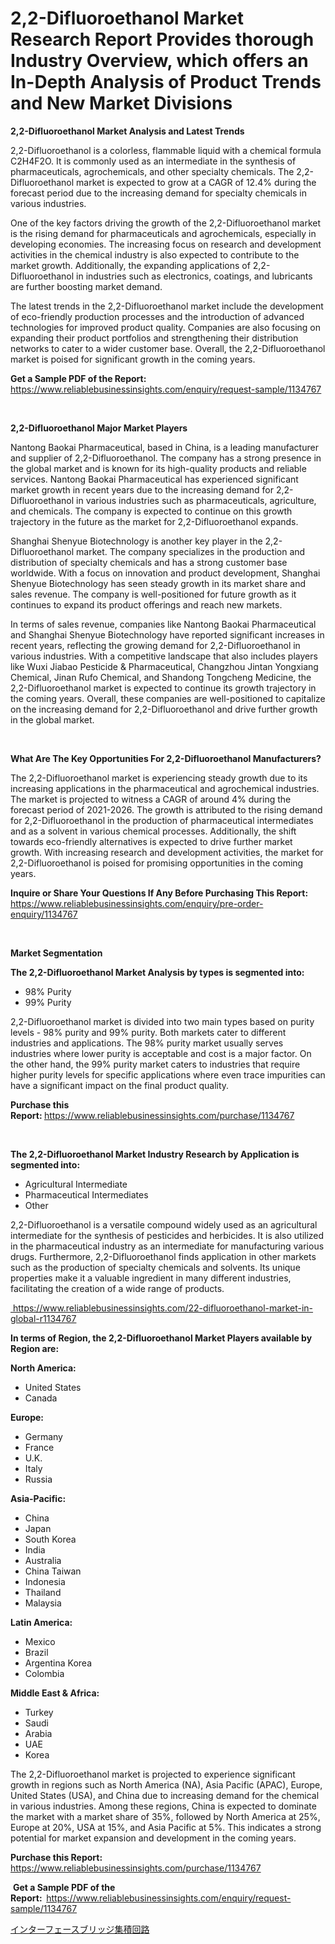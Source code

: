 <p><h1>2,2-Difluoroethanol Market Research Report Provides thorough Industry Overview, which offers an In-Depth Analysis of Product Trends and New Market Divisions</h1></p><p><strong>2,2-Difluoroethanol Market Analysis and Latest Trends</strong></p>
<p><p>2,2-Difluoroethanol is a colorless, flammable liquid with a chemical formula C2H4F2O. It is commonly used as an intermediate in the synthesis of pharmaceuticals, agrochemicals, and other specialty chemicals. The 2,2-Difluoroethanol market is expected to grow at a CAGR of 12.4% during the forecast period due to the increasing demand for specialty chemicals in various industries.</p><p>One of the key factors driving the growth of the 2,2-Difluoroethanol market is the rising demand for pharmaceuticals and agrochemicals, especially in developing economies. The increasing focus on research and development activities in the chemical industry is also expected to contribute to the market growth. Additionally, the expanding applications of 2,2-Difluoroethanol in industries such as electronics, coatings, and lubricants are further boosting market demand.</p><p>The latest trends in the 2,2-Difluoroethanol market include the development of eco-friendly production processes and the introduction of advanced technologies for improved product quality. Companies are also focusing on expanding their product portfolios and strengthening their distribution networks to cater to a wider customer base. Overall, the 2,2-Difluoroethanol market is poised for significant growth in the coming years.</p></p>
<p><strong>Get a Sample PDF of the Report:&nbsp;</strong> <a href="https://www.reliablebusinessinsights.com/enquiry/request-sample/1134767">https://www.reliablebusinessinsights.com/enquiry/request-sample/1134767</a></p>
<p>&nbsp;</p>
<p><strong>2,2-Difluoroethanol Major Market Players</strong></p>
<p><p>Nantong Baokai Pharmaceutical, based in China, is a leading manufacturer and supplier of 2,2-Difluoroethanol. The company has a strong presence in the global market and is known for its high-quality products and reliable services. Nantong Baokai Pharmaceutical has experienced significant market growth in recent years due to the increasing demand for 2,2-Difluoroethanol in various industries such as pharmaceuticals, agriculture, and chemicals. The company is expected to continue on this growth trajectory in the future as the market for 2,2-Difluoroethanol expands.</p><p>Shanghai Shenyue Biotechnology is another key player in the 2,2-Difluoroethanol market. The company specializes in the production and distribution of specialty chemicals and has a strong customer base worldwide. With a focus on innovation and product development, Shanghai Shenyue Biotechnology has seen steady growth in its market share and sales revenue. The company is well-positioned for future growth as it continues to expand its product offerings and reach new markets.</p><p>In terms of sales revenue, companies like Nantong Baokai Pharmaceutical and Shanghai Shenyue Biotechnology have reported significant increases in recent years, reflecting the growing demand for 2,2-Difluoroethanol in various industries. With a competitive landscape that also includes players like Wuxi Jiabao Pesticide & Pharmaceutical, Changzhou Jintan Yongxiang Chemical, Jinan Rufo Chemical, and Shandong Tongcheng Medicine, the 2,2-Difluoroethanol market is expected to continue its growth trajectory in the coming years. Overall, these companies are well-positioned to capitalize on the increasing demand for 2,2-Difluoroethanol and drive further growth in the global market.</p></p>
<p>&nbsp;</p>
<p><strong>What Are The Key Opportunities For 2,2-Difluoroethanol Manufacturers?</strong></p>
<p><p>The 2,2-Difluoroethanol market is experiencing steady growth due to its increasing applications in the pharmaceutical and agrochemical industries. The market is projected to witness a CAGR of around 4% during the forecast period of 2021-2026. The growth is attributed to the rising demand for 2,2-Difluoroethanol in the production of pharmaceutical intermediates and as a solvent in various chemical processes. Additionally, the shift towards eco-friendly alternatives is expected to drive further market growth. With increasing research and development activities, the market for 2,2-Difluoroethanol is poised for promising opportunities in the coming years.</p></p>
<p><strong>Inquire or Share Your Questions If Any Before Purchasing This Report:</strong> <a href="https://www.reliablebusinessinsights.com/enquiry/pre-order-enquiry/1134767">https://www.reliablebusinessinsights.com/enquiry/pre-order-enquiry/1134767</a></p>
<p>&nbsp;</p>
<p><strong>Market Segmentation</strong></p>
<p><strong>The 2,2-Difluoroethanol Market Analysis by types is segmented into:</strong></p>
<p><ul><li>98% Purity</li><li>99% Purity</li></ul></p>
<p><p>2,2-Difluoroethanol market is divided into two main types based on purity levels - 98% purity and 99% purity. Both markets cater to different industries and applications. The 98% purity market usually serves industries where lower purity is acceptable and cost is a major factor. On the other hand, the 99% purity market caters to industries that require higher purity levels for specific applications where even trace impurities can have a significant impact on the final product quality.</p></p>
<p><strong>Purchase this Report:&nbsp;</strong><a href="https://www.reliablebusinessinsights.com/purchase/1134767">https://www.reliablebusinessinsights.com/purchase/1134767</a></p>
<p>&nbsp;</p>
<p><strong>The 2,2-Difluoroethanol Market Industry Research by Application is segmented into:</strong></p>
<p><ul><li>Agricultural Intermediate</li><li>Pharmaceutical Intermediates</li><li>Other</li></ul></p>
<p><p>2,2-Difluoroethanol is a versatile compound widely used as an agricultural intermediate for the synthesis of pesticides and herbicides. It is also utilized in the pharmaceutical industry as an intermediate for manufacturing various drugs. Furthermore, 2,2-Difluoroethanol finds application in other markets such as the production of specialty chemicals and solvents. Its unique properties make it a valuable ingredient in many different industries, facilitating the creation of a wide range of products.</p></p>
<p><a href="https://www.reliablebusinessinsights.com/22-difluoroethanol-market-in-global-r1134767">&nbsp;https://www.reliablebusinessinsights.com/22-difluoroethanol-market-in-global-r1134767</a></p>
<p><strong>In terms of Region, the 2,2-Difluoroethanol Market Players available by Region are:</strong></p>
<p>
    <p> <strong> North America: </strong>
        <ul>
            <li>United States</li>
            <li>Canada</li>
        </ul>
        </p> 
    <p> <strong> Europe: </strong>
        <ul>
            <li>Germany</li>
            <li>France</li>
            <li>U.K.</li>
            <li>Italy</li>
            <li>Russia</li>
        </ul>
        </p> 
    <p> <strong> Asia-Pacific: </strong>
        <ul>
            <li>China</li>
            <li>Japan</li>
            <li>South Korea</li>
            <li>India</li>
            <li>Australia</li>
            <li>China Taiwan</li>
            <li>Indonesia</li>
            <li>Thailand</li>
            <li>Malaysia</li>
        </ul>
        </p> 
    <p> <strong> Latin America: </strong>
        <ul>
            <li>Mexico</li>
            <li>Brazil</li>
            <li>Argentina Korea</li>
            <li>Colombia</li>
        </ul>
        </p> 
    <p> <strong> Middle East & Africa: </strong>
        <ul>
            <li>Turkey</li>
            <li>Saudi</li>
            <li>Arabia</li>
            <li>UAE</li>
            <li>Korea</li>
        </ul>
    </p>
    </p>
<p><p>The 2,2-Difluoroethanol market is projected to experience significant growth in regions such as North America (NA), Asia Pacific (APAC), Europe, United States (USA), and China due to increasing demand for the chemical in various industries. Among these regions, China is expected to dominate the market with a market share of 35%, followed by North America at 25%, Europe at 20%, USA at 15%, and Asia Pacific at 5%. This indicates a strong potential for market expansion and development in the coming years.</p></p>
<p><strong>Purchase this Report: </strong><a href="https://www.reliablebusinessinsights.com/purchase/1134767">https://www.reliablebusinessinsights.com/purchase/1134767</a></p>
<p>&nbsp;<strong>Get a Sample PDF of the Report:&nbsp;&nbsp;</strong><a href="https://www.reliablebusinessinsights.com/enquiry/request-sample/1134767">https://www.reliablebusinessinsights.com/enquiry/request-sample/1134767</a></p>
<p><strong></strong></p>
<p><p><a href="https://github.com/zjkmgcs938405/Market-Research-Report-List-2/blob/main/5185958112500.md">インターフェースブリッジ集積回路</a></p></p>